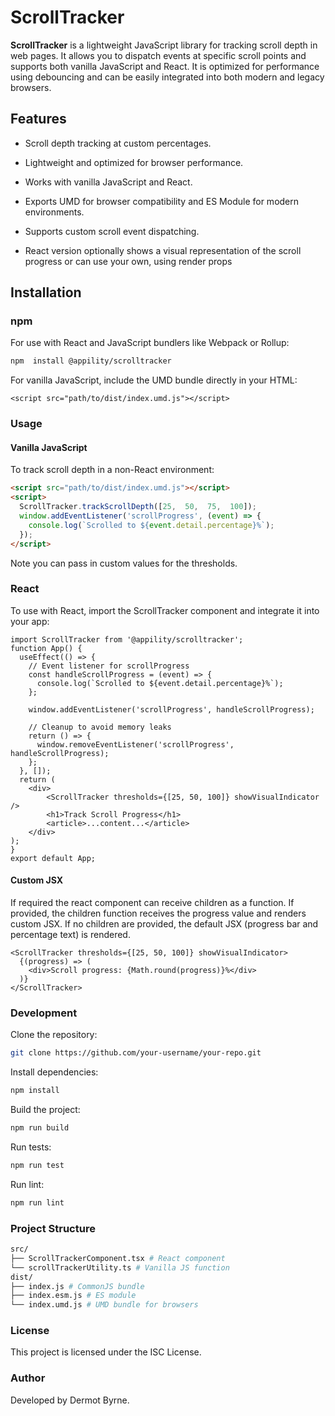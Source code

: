 
# ScrollTracker

**ScrollTracker** is a lightweight JavaScript library for tracking scroll depth in web pages. It allows you to dispatch events at specific scroll points and supports both vanilla JavaScript and React. It is optimized for performance using debouncing and can be easily integrated into both modern and legacy browsers.

## Features

- Scroll depth tracking at custom percentages.

- Lightweight and optimized for browser performance.

- Works with vanilla JavaScript and React.

- Exports UMD for browser compatibility and ES Module for modern environments.

- Supports custom scroll event dispatching.

- React version optionally shows a visual representation of the scroll progress or can use your own, using render props


## Installation

### npm

For use with React and JavaScript bundlers like Webpack or Rollup:

```bash
npm  install @appility/scrolltracker
```

For  vanilla  JavaScript,  include  the  UMD  bundle  directly  in  your  HTML:
```
<script src="path/to/dist/index.umd.js"></script>
```

### Usage
#### Vanilla  JavaScript

To  track  scroll  depth  in  a  non-React  environment:
```html
<script src="path/to/dist/index.umd.js"></script>
<script>
  ScrollTracker.trackScrollDepth([25,  50,  75,  100]);
  window.addEventListener('scrollProgress', (event) => {
    console.log(`Scrolled to ${event.detail.percentage}%`);
  });
</script>
```
Note you can pass in custom values for the thresholds.


### React
To  use  with  React,  import  the  ScrollTracker  component  and  integrate  it  into  your  app:
```
import ScrollTracker from '@appility/scrolltracker';
function App() {
  useEffect(() => {
    // Event listener for scrollProgress
    const handleScrollProgress = (event) => {
      console.log(`Scrolled to ${event.detail.percentage}%`);
    };

    window.addEventListener('scrollProgress', handleScrollProgress);

    // Cleanup to avoid memory leaks
    return () => {
      window.removeEventListener('scrollProgress', handleScrollProgress);
    };
  }, []);
  return (
	<div>
	    <ScrollTracker thresholds={[25, 50, 100]} showVisualIndicator />
		<h1>Track Scroll Progress</h1>
		<article>...content...</article>
	</div>
);
}
export default App;
```

#### Custom JSX
If required the react component can receive children as a function.
If provided, the children function receives the progress value and renders custom JSX.
If no children are provided, the default JSX (progress bar and percentage text) is rendered.

```
<ScrollTracker thresholds={[25, 50, 100]} showVisualIndicator>
  {(progress) => (
    <div>Scroll progress: {Math.round(progress)}%</div>
  )}
</ScrollTracker>
```


### Development

Clone the repository:

```bash
git clone https://github.com/your-username/your-repo.git
```

Install dependencies:
```bash
npm install
```
Build the project:
```bash
npm run build
```

Run tests:
```bash
npm run test
```

Run lint:
```bash
npm run lint
```

### Project Structure

```graphql
src/
├── ScrollTrackerComponent.tsx # React component
└── scrollTrackerUtility.ts # Vanilla JS function
dist/
├── index.js # CommonJS bundle
├── index.esm.js # ES module
└── index.umd.js # UMD bundle for browsers
```
### License
This project is licensed under the ISC License.

### Author
Developed by Dermot Byrne.